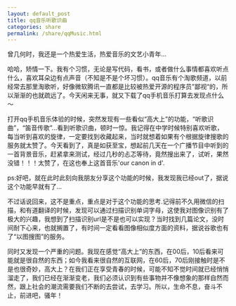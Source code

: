 ```yaml
---
layout: default_post
title: qq音乐听歌识曲
categories: share
permalink: /share/qqMusic.html
---
```


曾几何时，我还是一个热爱生活，热爱音乐的文艺小青年...

哈哈，矫情一下。我有个习惯，无论是写代码，看书，或者做什么事情都喜欢听点什么，喜欢耳朵边有点声音（不知是不是个坏习惯）。qq音乐有个淘歌频道，以前经常去那里淘歌听，好像微软腾讯一直都是比较被热爱开源的程序员”鄙视“的，所以渐渐的也就疏远了。今天闲来无事，就又下载了qq手机音乐打算去发现点什么～

打开qq手机音乐体验的时候，突然发现有一些看似“高大上”的功能，“听歌识曲”，“笛音传歌”...看到听歌识曲，顿时一惊。我记得在中学时候特别喜欢听歌，每当听到喜欢的旋律，一定要找到收藏起来，当时就想着如果有个根据旋律搜歌的服务就太赞了。今天看到了，真是如获至宝，想起前几天在一个广播节目中听到的一首背景音乐，赶紧拿来测试，经过几秒的忐忑等待，竟然搜出来了，试听，果然没错！！！太赞了，在这也奉上这首音乐'our canon in d'.

ps:好吧，就在此时此刻向我朋友分享这个功能的时候，我发现我已经out了，据说这个功能早就有了...

不过话说回来，这不是重点，重点是对于这个功能的思考.记得前不久用微信的扫描，和有道翻译的时候，发现可以通过扫描识别单词字母，这使我对图像识别有了极大的兴趣，我想到了扫描识别url是不是也可以实现？当时找到几篇论文，没时间耐下心来，也就搁置了，有时间一定看看图像相似度方面的资料，据说谷歌也有了“以图搜图”的服务。

同时又发现一个严重的问题。我现在感觉“高大上”的东西，在00后，10后看来可能就是很自然的东西；如今我看来很自然的互联网，在60后，70后刚接触时是不是也很奇妙，高大上？在我们正在享受青春的时候，可能不知不觉时间就已经悄悄溜走了，我们已经在渐渐变老，我们必须认识到有些事物并不像想象的那样自然而然，跟上社会的潮流需要我们不断的去尝试，去学习。所以，生命不息，奋斗不止，前进吧，骚年！



















